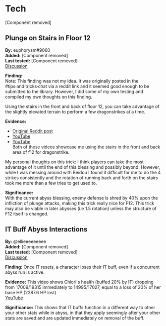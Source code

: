 # Tech

[Component removed]

## Plunge on Stairs in Floor 12

**By:** euphorysm\#9060  
**Added:** [Component removed]  
**Last tested:** [Component removed]  
[Discussion](https://tickets.deeznuts.moe/ticket-archive/attachments_832952764317171712_834316884245479464_transcript-floor-12-stairs-plunge-spam.html)

**Finding:**  
Note: This finding was not my idea. It was originally posted in the \#tips·and·tricks·chat via a reddit link and it seemed good enough to be submitted to the library. However, I did some of my own testing and compiled my own thoughts on this finding.

Using the stairs in the front and back of floor 12, you can take advantage of the slightly elevated terrain to perform a few dragonstrikes at a time.

**Evidence:**

* [Original Reddit post](https://www.reddit.com/r/Genshin_Impact/comments/mso0m6/just_a_little_heads_up_there_are_stairs_in_spiral/)
* [YouTube](https://youtu.be/DsHp1q6H96s)
* [YouTube](https://youtu.be/m55wLdGJ-Ew)  
  Both of these videos showcase me using the stairs in the front and back area of f12 for dragonstrike.

My personal thoughts on this trick: I think players can take the most advantage of it until the end of this blessing and possibly beyond. However, while I was messing around with Beidou I found it difficult for me to do the 4 strikes consistently and the rotation of running back and forth on the stairs took me more than a few tries to get used to.

**Significance:**  
With the current abyss blessing, enemy defense is shred by 40% upon the infliction of plunge attacks, making this trick really nice for F12. This trick may also be viable in later abysses \(i.e 1.5 rotation\) unless the structure of F12 itself is changed.

## IT Buff Abyss Interactions

**By:** @ellieeeeeeeee  
**Added:** [Component removed]  
**Last tested:** [Component removed]  
[Discussion](https://tickets.deeznuts.moe/transcripts/it-buff-abyss-interactions)

**Finding:** Once IT resets, a character loses their IT buff, even if a concurrent abyss run is active.  

**Evidence:** This video shows Chiori's health (buffed 20% by IT) dropping from 17009/19315 immediately to 14995/17027, equal to a loss of 20% of her base HP (2287.6 HP lost)  
[YouTube](https://youtu.be/kZKUhzui0e8)  

**Significance:** This shows that IT buffs function in a different way to other your other stats while in abyss, in that they apply seemingly after your other stats are saved and are updated immediately on removal of the buff.